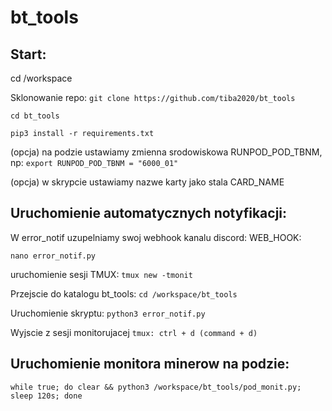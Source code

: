 # bt_tools

## Start:

cd /workspace

Sklonowanie repo:
`git clone https://github.com/tiba2020/bt_tools`

`cd bt_tools`

`pip3 install -r requirements.txt`

(opcja) na podzie ustawiamy zmienna srodowiskowa RUNPOD_POD_TBNM, np: `export RUNPOD_POD_TBNM = "6000_01"`

(opcja) w skrypcie ustawiamy nazwe karty jako stala CARD_NAME

## Uruchomienie automatycznych notyfikacji:

W error_notif uzupelniamy swoj webhook kanalu discord: WEB_HOOK:

`nano error_notif.py`

uruchomienie sesji TMUX: `tmux new -tmonit`

Przejscie do katalogu bt_tools: `cd /workspace/bt_tools`

Uruchomienie skryptu: `python3 error_notif.py`

Wyjscie z sesji monitorujacej `tmux: ctrl + d (command + d)`

## Uruchomienie monitora minerow na podzie:

`while true; do clear && python3 /workspace/bt_tools/pod_monit.py; sleep 120s; done`

